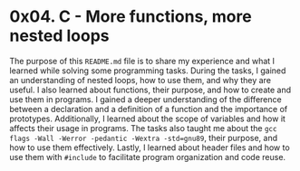 # 0x04. C - More functions, more nested loops
The purpose of this `README.md` file is to share my experience and what I learned while solving some programming tasks. During the tasks, I gained an understanding of nested loops, how to use them, and why they are useful. I also learned about functions, their purpose, and how to create and use them in programs. I gained a deeper understanding of the difference between a declaration and a definition of a function and the importance of prototypes. Additionally, I learned about the scope of variables and how it affects their usage in programs. The tasks also taught me about the `gcc flags -Wall -Werror -pedantic -Wextra -std=gnu89`, their purpose, and how to use them effectively. Lastly, I learned about header files and how to use them with `#include` to facilitate program organization and code reuse.
